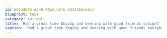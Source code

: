 ```yaml
---
id: b224db95-de49-40a1-b3fb-4332464cb5c1
blueprint: text
category: twitter
title: 'Had a great time bbqing and beering with good friends tonight'
caption: 'Had a great time bbqing and beering with good friends tonight'
---
```

